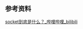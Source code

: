 







## 参考资料

[socket到底是什么？_哔哩哔哩_bilibili](https://www.bilibili.com/video/BV12A411X7gY/?spm_id_from=autoNext&vd_source=52cd9a9deff2e511c87ff028e3bb01d2)